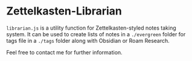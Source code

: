 # Zettelkasten-Librarian

`librarian.js` is a utility function for Zettelkasten-styled notes taking system. It can be used to create lists of notes in a `./evergreen` folder for tags file in a `./tags` folder along with Obsidian or Roam Research.

Feel free to contact me for further information.
